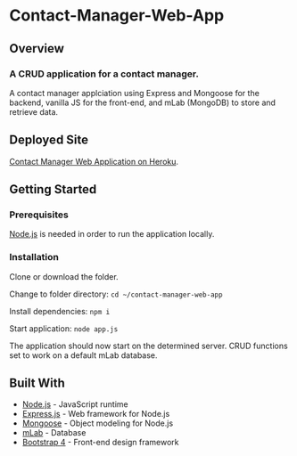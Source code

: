 # Contact-Manager-Web-App 
## Overview
### A CRUD application for a contact manager.

A contact manager applciation using Express and Mongoose for  the backend, vanilla JS for the front-end, and mLab (MongoDB) to store and retrieve data.

## Deployed Site
[Contact Manager Web Application on Heroku](https://contact-manager-irv.herokuapp.com).

## Getting Started 

### Prerequisites
[Node.js](https://nodejs.org/en/) is needed in order to run the application locally.
 
### Installation
Clone or download the folder. 

Change to folder directory: `cd ~/contact-manager-web-app`

Install dependencies: `npm i`

Start application: `node app.js`

The application should now start on the determined server. CRUD functions set to work on a default mLab database. 

## Built With

- [Node.js](https://nodejs.org/en/) - JavaScript runtime
- [Express.js](https://expressjs.com/) - Web framework for Node.js
- [Mongoose](https://mongoosejs.com/) - Object modeling for Node.js
- [mLab](https://mlab.com/) - Database
- [Bootstrap 4](https://getbootstrap.com/)  - Front-end design framework

